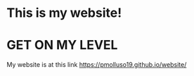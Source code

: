 # This is my website!

# GET ON MY LEVEL

My website is at this link https://pmolluso19.github.io/website/
